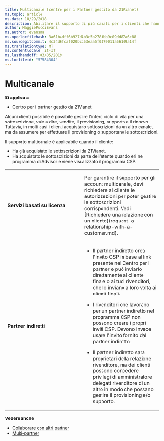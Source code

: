 ```yaml
---
title: Multicanale (centro per i Partner gestito da 21Vianet)
ms.topic: article
ms.date: 10/29/2018
description: Abilitare il supporto di più canali per i clienti che hanno acquistato le sottoscrizioni tramite altri canali ma vuole assumere è eseguire il provisioning o supportare la sottoscrizione.
author: MaggiePucciEvans
ms.author: evansma
ms.openlocfilehash: 3a61b4dff6b927d4b3c5b2783bb9c09dd87a6c88
ms.sourcegitcommit: 4c34d6fcaf020bcc53eaa5f0379011a56149a14f
ms.translationtype: MT
ms.contentlocale: it-IT
ms.lasthandoff: 03/05/2019
ms.locfileid: "57584304"
---
```

# <a name="multi-channel"></a>Multicanale

**Si applica a**

-   Centro per i partner gestito da 21Vianet

Alcuni clienti possibile è possibile gestire l'intero ciclo di vita per una sottoscrizione, vale a dire, vendite, il provisioning, supporto e il rinnovo. Tuttavia, in molti casi i clienti acquistano sottoscrizioni da un altro canale, ma da assumere per effettuare il provisioning o supportano le sottoscrizioni.

Il supporto multicanale è applicabile quando il cliente:

-   Ha già acquistato le sottoscrizioni da 21Vianet. 
-   Ha acquistato le sottoscrizioni da parte dell'utente quando eri nel programma di Advisor e viene visualizzato il programma CSP.

<table>
<colgroup>
<col width="50%" />
<col width="50%" />
</colgroup>
<tbody>
<tr class="odd">
<td><p><strong>Servizi basati su licenza</strong></p></td>
<td><p>Per garantire il supporto per gli account multicanale, devi richiedere al cliente le autorizzazioni per poter gestire le sottoscrizioni corrispondenti. Vedi [Richiedere una relazione con un cliente](request-a-relationship-with-a-customer.md).</p></td>
</tr>
<tr class="odd">
<td><p><strong>Partner indiretti</strong></p></td>
<td><ul>
<li><p>Il partner indiretto crea l'invito CSP in base al link presente nel Centro per i partner e può inviarlo direttamente al cliente finale o ai tuoi rivenditori, che lo inviano a loro volta ai clienti finali.</p></li>
<li><p>I rivenditori che lavorano per un partner indiretto nel programma CSP non possono creare i propri inviti CSP. Devono invece usare l'invito fornito dal partner indiretto.</p></li>
<li><p>Il partner indiretto sarà proprietari della relazione rivenditore, ma dei clienti possono concedere privilegi di amministratore delegati rivenditore di un altro in modo che possano gestire il provisioning e/o supporto.</p></li>
</ul></td>
</tr>
</tbody>
</table>

**Vedere anche**

-   [Collaborare con altri partner](work-with-other-partners.md)
-   [Multi-partner](multipartner.md)
 

 

 




